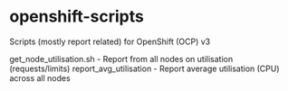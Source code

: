 # openshift-scripts
Scripts (mostly report related) for OpenShift (OCP) v3

get_node_utilisation.sh - Report from all nodes on utilisation (requests/limits)
report_avg_utilisation - Report average utilisation (CPU) across all nodes
